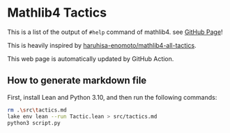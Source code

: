 # Mathlib4 Tactics

This is a list of the output of `#help` command of mathlib4. see [GitHub Page](https://seasawher.github.io/mathlib4-tactics/)!

This is heavily inspired by [haruhisa-enomoto/mathlib4-all-tactics](https://github.com/haruhisa-enomoto/mathlib4-all-tactics).

This web page is automatically updated by GitHub Action.

## How to generate markdown file

First, install Lean and Python 3.10, and then run the following commands:

```bash
rm .\src\tactics.md
lake env lean --run Tactic.lean > src/tactics.md
python3 script.py
```
